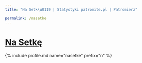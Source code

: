 ```yaml
---
title: "Na Setk\u0119 | Statystyki patronite.pl | Patromierz"

permalink: /nasetke
---
```


# [Na Setkę](https://patronite.pl/nasetke)

{% include profile.md name="nasetke" prefix="n" %}
